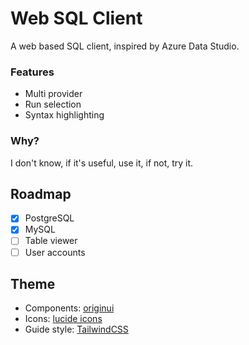 # Web SQL Client

A web based SQL client, inspired by Azure Data Studio.

### Features

- Multi provider
- Run selection
- Syntax highlighting

### Why?

I don't know, if it's useful, use it, if not, try it.

## Roadmap

- [x] PostgreSQL
- [x] MySQL
- [ ] Table viewer
- [ ] User accounts

## Theme

- Components: [originui](https://originui.com/)
- Icons: [lucide icons](https://lucide.dev/)
- Guide style: [TailwindCSS](https://tailwindcss.com/)
